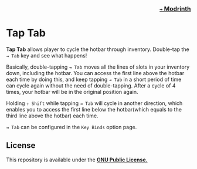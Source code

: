 ### <p align=right>[`→` Modrinth](https://modrinth.com/mod/taptab)</p>

# Tap Tab

**Tap Tab** allows player to cycle the hotbar through inventory. Double-tap the `⇥ Tab` key and see what happens!

Basically, double-tapping `⇥ Tab` moves all the lines of slots in your inventory down, including the hotbar. You can access the first line above the hotbar each time by doing this, and keep tapping `⇥ Tab` in a short period of time can cycle again without the need of double-tapping. After a cycle of 4 times, your hotbar will be in the original position again.

Holding `⇧ Shift` while tapping `⇥ Tab` will cycle in another direction, which enables you to access the first line below the hotbar(which equals to the third line above the hotbar) each time.

`⇥ Tab` can be configured in the `Key Binds` option page.

## License

This repository is available under the **[GNU Public License.](LICENSE)**
